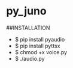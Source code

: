 # py_juno

##INSTALLATION

* $ pip install pyaudio
* $ pip install pyttsx
* $ chmod +x voice.py
* $ ./audio.py
